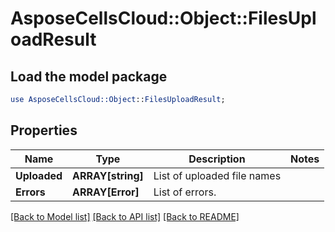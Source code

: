 # AsposeCellsCloud::Object::FilesUploadResult 

## Load the model package
```perl
use AsposeCellsCloud::Object::FilesUploadResult;
```

## Properties
Name | Type | Description | Notes
------------ | ------------- | ------------- | -------------
**Uploaded** | **ARRAY[string]** | List of uploaded file names |
**Errors** | **ARRAY[Error]** | List of errors. |  

[[Back to Model list]](../README.md#documentation-for-models) [[Back to API list]](../README.md#documentation-for-api-endpoints) [[Back to README]](../README.md)


